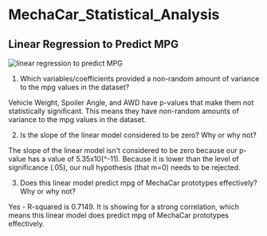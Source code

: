 # MechaCar_Statistical_Analysis

## Linear Regression to Predict MPG
![linear regression to predict MPG](https://user-images.githubusercontent.com/100896787/179375129-c69d14c5-146e-4700-96c5-2bb211c5d4e1.PNG)

1) Which variables/coefficients provided a non-random amount of variance to the mpg values in the dataset?

Vehicle Weight, Spoiler Angle, and AWD have p-values that make them not statistically significant. This means they have non-random amounts of variance to the mpg values in the dataset. 

2) Is the slope of the linear model considered to be zero? Why or why not?

The slope of the linear model isn't considered to be zero because our p-value has a value of 5.35x10(^-11). Because it is lower than the level of significance (.05), our null hypothesis (that m=0) needs to be rejected. 

3) Does this linear model predict mpg of MechaCar prototypes effectively? Why or why not?

Yes - R-squared is 0.7149. It is showing for a strong correlation, which means this linear model does predict mpg of MechaCar prototypes effectively. 
